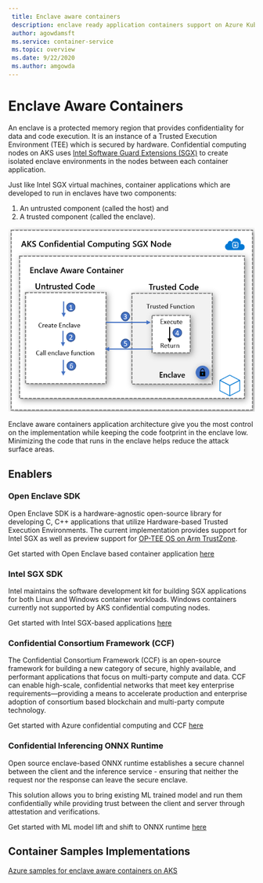 ```yaml
---
 title: Enclave aware containers
 description: enclave ready application containers support on Azure Kubernetes Service (AKS)
 author: agowdamsft
 ms.service: container-service
 ms.topic: overview
 ms.date: 9/22/2020
 ms.author: amgowda
---
```


# Enclave Aware Containers

An enclave is a protected memory region that provides confidentiality for data and code execution. It is an instance of a Trusted Execution Environment (TEE) which is secured by hardware. Confidential computing nodes on AKS uses [Intel Software Guard Extensions (SGX)](https://software.intel.com/sgx) to create isolated enclave environments in the nodes between each container application.

Just like Intel SGX virtual machines, container applications which are developed to run in enclaves have two components:

1. An untrusted component (called the host) and
1. A trusted component (called the enclave).

![Enclave Aware Container Architecture](./media/enclave-aware-containers/enclaveawarecontainer.png)

Enclave aware containers application architecture give you the most control on the implementation while keeping the code footprint in the enclave low. Minimizing the code that runs in the enclave helps reduce the attack surface areas.   

## Enablers

### Open Enclave SDK
Open Enclave SDK is a hardware-agnostic open-source library for developing C, C++ applications that utilize Hardware-based Trusted Execution Environments. The current implementation provides support for Intel SGX as well as preview support for [OP-TEE OS on Arm TrustZone](https://optee.readthedocs.io/en/latest/general/about.html).

Get started with Open Enclave based container application [here](https://github.com/openenclave/openenclave/tree/master/docs/GettingStartedDocs)

### Intel SGX SDK
Intel maintains the software development kit for building SGX applications for both Linux and Windows container workloads. Windows containers currently not supported by AKS confidential computing nodes.

Get started with Intel SGX-based applications [here](https://software.intel.com/content/www/us/en/develop/topics/software-guard-extensions/sdk.html)

### Confidential Consortium Framework (CCF)
The Confidential Consortium Framework (CCF) is an open-source framework for building a new category of secure, highly available, and performant applications that focus on multi-party compute and data. CCF can enable high-scale, confidential networks that meet key enterprise requirements—providing a means to accelerate production and enterprise adoption of consortium based blockchain and multi-party compute technology.

Get started with Azure confidential computing and CCF [here](https://github.com/Microsoft/CCF)

### Confidential Inferencing ONNX Runtime

Open source enclave-based ONNX runtime establishes a secure channel between the client and the inference service - ensuring that neither the request nor the response can leave the secure enclave. 

This solution allows you to bring existing ML trained model and run them confidentially while providing trust between the client and server through attestation and verifications. 

Get started with ML model lift and shift to ONNX runtime [here](https://aka.ms/confidentialinference)

## Container Samples Implementations

[Azure samples for enclave aware containers on AKS](https://github.com/Azure-Samples/enclave-aware-container-samples)

<!-- LINKS - external -->
[Azure Attestation]: https://docs.microsoft.com/en-us/azure/attestation/


<!-- LINKS - internal -->
[DC Virtual Machine]: /confidential-computing/virtual-machine-solutions
[Confidential Containers]: /confidential-computing/containercompute/confidential-containers